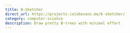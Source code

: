 ```yaml
---
title: B-Sketcher
direct_url: https://projects.calebevans.me/b-sketcher/
category: computer-science
description: Draw pretty B-trees with minimal effort
---
```

